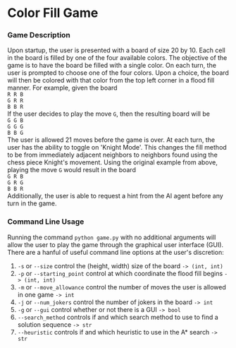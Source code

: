 # Color Fill Game
### Game Description
Upon startup, the user is presented with a board of size 20 by 10. Each cell in the board is filled by one of the four available colors. 
The objective of the game is to have the board be filled with a single color. On each turn, the user is prompted to choose one of the four colors. 
Upon a choice, the board will then be colored with that color from the top left corner in a flood fill manner. For example, given the board\
`R R B`\
`G R R`\
`B B R`\
If the user decides to play the move `G`, then the resulting board will be\
`G G B`\
`G G G`\
`B B G`\
The user is allowed 21 moves before the game is over.
At each turn, the user has the ability to toggle on 'Knight Mode'. This changes
the fill method to be from immediately adjacent neighbors to neighbors found using the 
chess piece Knight's movement. Using the original example from above, playing the move `G` would result in the board\
`G R B`\
`G R G`\
`B B R`\
Additionally, the user is able to request a hint from the AI agent before any turn in the game.

### Command Line Usage
Running the command `python game.py` with no additional arguments will allow
the user to play the game through the graphical user interface (GUI). \
There are a hanful of useful command line options at the user's discretion:
1) `-s` or `--size` control the (height, width) size of the board `-> (int, int)`
2) `-p` or `--starting_point` control at which coordinate the flood fill begins `-> (int, int)`
3) `-m` or `--move_allowance` control the number of moves the user is allowed in one game `-> int`
4) `-j` or `--num_jokers` control the number of jokers in the board `-> int`
5) `-g` or `--gui` control whether or not there is a GUI `-> bool`
6) `--search_method` controls if and which search method to use to find a solution sequence `-> str`
7) `--heuristic` controls if and which heuristic to use in the A* search `-> str`

